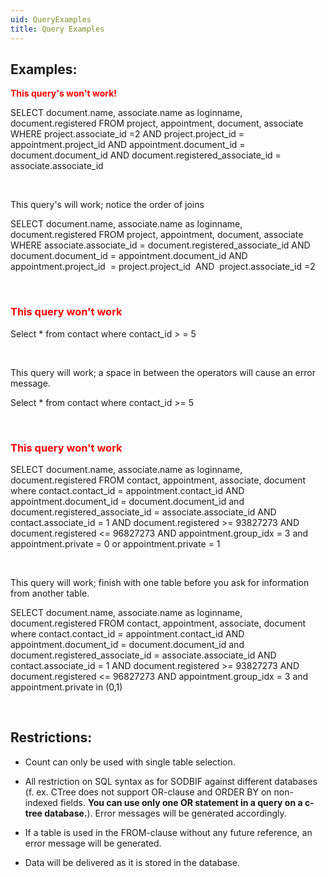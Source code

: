 ```yaml
---
uid: QueryExamples
title: Query Examples
---
```



Examples:
---------

**<span style="COLOR: red">This query's won't work!</span>**

SELECT document.name, associate.name as loginname, document.registered
FROM project, appointment, document, associate
WHERE project.associate\_id =2 AND project.project\_id = appointment.project\_id AND appointment.document\_id = document.document\_id AND document.registered\_associate\_id = associate.associate\_id

 

This query's will work; notice the order of joins

SELECT document.name, associate.name as loginname, document.registered
FROM project, appointment, document, associate
WHERE associate.associate\_id = document.registered\_associate\_id AND document.document\_id = appointment.document\_id AND appointment.project\_id<span> </span> = project.project\_id<span> </span> AND<span> </span> project.associate\_id =2

 

### <span style="COLOR: red">This query won't work</span>

Select \* from contact where contact\_id &gt; = 5

 

This query will work; a space in between the operators will cause an error message.

Select \* from contact where contact\_id &gt;= 5

 

### <span style="COLOR: red">This query won't work</span>

SELECT document.name, associate.name as loginname, document.registered
FROM contact, appointment, associate, document
where contact.contact\_id = appointment.contact\_id AND appointment.document\_id = document.document\_id
and document.registered\_associate\_id = associate.associate\_id AND contact.associate\_id = 1 AND
document.registered &gt;= 93827273 AND document.registered &lt;= 96827273 AND
appointment.group\_idx = 3 and appointment.private = 0 or appointment.private = 1

 

This query will work; finish with one table before you ask for information from another table.

SELECT document.name, associate.name as loginname, document.registered
FROM contact, appointment, associate, document
where contact.contact\_id = appointment.contact\_id AND appointment.document\_id = document.document\_id
and document.registered\_associate\_id = associate.associate\_id AND contact.associate\_id = 1 AND
document.registered &gt;= 93827273 AND document.registered &lt;= 96827273 AND
appointment.group\_idx = 3 and appointment.private in (0,1)

 

Restrictions:
-------------

-   Count can only be used with single table selection.

-   All restriction on SQL syntax as for SODBIF against different databases
    (f. ex. CTree does not support OR-clause and ORDER BY on non-indexed fields.
    **You can use only one OR statement in a query on a c-tree database.**). Error messages will be generated accordingly.

-   If a table is used in the FROM-clause without any future reference, an error message will be generated.

-   Data will be delivered as it is stored in the database.